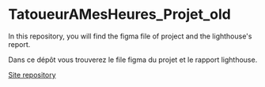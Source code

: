 # TatoueurAMesHeures_Projet_old

In this repository, you will find the figma file of project and the lighthouse's report.

Dans ce dépôt vous trouverez le file figma du projet et le rapport lighthouse.

<a href="https://github.com/JoeWebDev70/TatoueurAMesHeures_old">Site repository</a>
